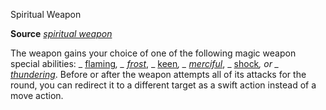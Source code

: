 Spiritual Weapon

**Source** [_spiritual weapon_](spells/spiritualWeapon#_spiritual-weapon)

The weapon gains your choice of one of the following magic weapon special abilities: _ [flaming](magicItems/weapons#_weapons-flaming)_, _ [frost](magicItems/weapons#_weapons-frost)_, _ [keen](magicItems/weapons#_weapons-keen)_, _ [merciful](magicItems/weapons#_weapons-merciful)_, _ [shock](magicItems/weapons#_weapons-shock)_, or _ [thundering](magicItems/weapons#_thundering)_. Before or after the weapon attempts all of its attacks for the round, you can redirect it to a different target as a swift action instead of a move action.

